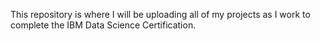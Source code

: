 This repository is where I will be uploading all of my projects as I work to complete the IBM Data Science Certification. 
